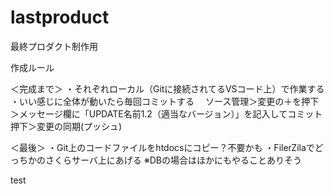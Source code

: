 # lastproduct
最終プロダクト制作用

作成ルール

＜完成まで＞
・それぞれローカル（Gitに接続されてるVSコード上）で作業する
・いい感じに全体が動いたら毎回コミットする
　ソース管理＞変更の＋を押下＞メッセージ欄に「UPDATE名前1.2（適当なバージョン）」を記入してコミット押下＞変更の同期(プッシュ)


＜最後＞
・Git上のコードファイルをhtdocsにコピー？不要かも
・FilerZilaでどっちかのさくらサーバ上にあげる
※DBの場合はほかにもやることありそう


test
